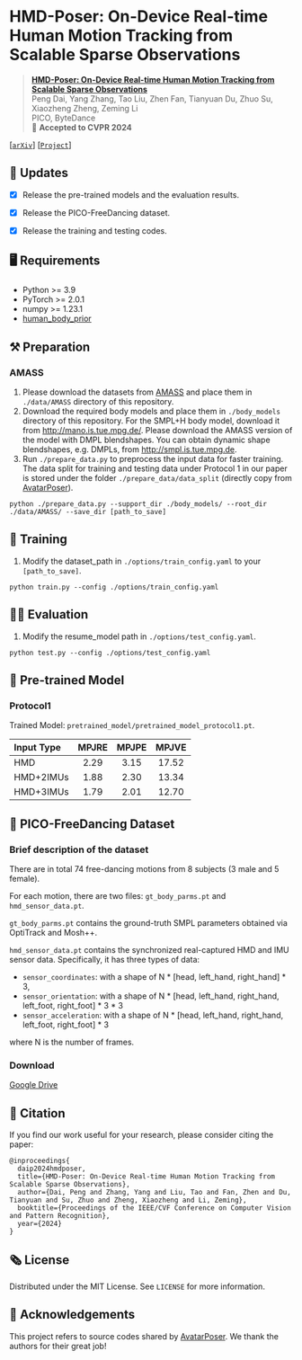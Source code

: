 # HMD-Poser: On-Device Real-time Human Motion Tracking from Scalable Sparse Observations

> [**HMD-Poser: On-Device Real-time Human Motion Tracking from Scalable Sparse Observations**](https://pico-ai-team.github.io/hmd-poser)  
> Peng Dai, Yang Zhang, Tao Liu, Zhen Fan, Tianyuan Du, Zhuo Su, Xiaozheng Zheng, Zeming Li  
> PICO, ByteDance  
> :partying_face: <strong>Accepted to CVPR 2024</strong>

[[`arXiv`](https://arxiv.org/abs/2403.03561)] [[`Project`](https://pico-ai-team.github.io/hmd-poser)]


## :mega: Updates
- [x] Release the pre-trained models and the evaluation results.
      
- [x] Release the PICO-FreeDancing dataset.
      
- [x] Release the training and testing codes.  


## :desktop_computer: Requirements
### 
- Python >= 3.9
- PyTorch >= 2.0.1
- numpy >= 1.23.1
- [human_body_prior](https://github.com/nghorbani/human_body_prior)


## :hammer_and_pick: Preparation
### AMASS
1. Please download the datasets from [AMASS](https://amass.is.tue.mpg.de/) and place them in `./data/AMASS` directory of this repository.
2. Download the required body models and place them in `./body_models` directory of this repository. For the SMPL+H body model, download it from http://mano.is.tue.mpg.de/. Please download the AMASS version of the model with DMPL blendshapes. You can obtain dynamic shape blendshapes, e.g. DMPLs, from http://smpl.is.tue.mpg.de.
3. Run  `./prepare_data.py` to preprocess the input data for faster training. The data split for training and testing data under Protocol 1 in our paper is stored under the folder `./prepare_data/data_split` (directly copy from [AvatarPoser](https://github.com/eth-siplab/AvatarPoser)).

```
python ./prepare_data.py --support_dir ./body_models/ --root_dir ./data/AMASS/ --save_dir [path_to_save]
```

## :bicyclist: Training
1. Modify the dataset_path in `./options/train_config.yaml` to your `[path_to_save]`.

```
python train.py --config ./options/train_config.yaml
```


## :running_woman: Evaluation
1. Modify the resume_model path in `./options/test_config.yaml`.
```
python test.py --config ./options/test_config.yaml
```

## :lollipop: Pre-trained Model
### Protocol1

Trained Model: `pretrained_model/pretrained_model_protocol1.pt`.

| Input Type | MPJRE  | MPJPE  | MPJVE  |
| :--------- | :----: | :----: | :----: |
| HMD        | 2.29   | 3.15   | 17.52  |
| HMD+2IMUs  | 1.88   | 2.30   | 13.34  |
| HMD+3IMUs  | 1.79   | 2.01   | 12.70  |


## :tada: PICO-FreeDancing Dataset
### Brief description of the dataset
There are in total 74 free-dancing motions from 8 subjects (3 male and 5 female).

For each motion, there are two files: `gt_body_parms.pt` and `hmd_sensor_data.pt`.

`gt_body_parms.pt` contains the ground-truth SMPL parameters obtained via OptiTrack and Mosh++.

`hmd_sensor_data.pt` contains the synchronized real-captured HMD and IMU sensor data.
Specifically, it has three types of data: 
- `sensor_coordinates`: with a shape of N * [head, left_hand, right_hand] * 3,
- `sensor_orientation`: with a shape of N * [head, left_hand, right_hand, left_foot, right_foot] * 3 * 3
- `sensor_acceleration`: with a shape of N * [head, left_hand, right_hand, left_foot, right_foot] * 3

where N is the number of frames.

### Download
[Google Drive](https://drive.google.com/file/d/1xEj3J0vJilx-jPCPbbsX6a6IF9LQ5URu/view?usp=drive_link)


## :love_you_gesture: Citation
If you find our work useful for your research, please consider citing the paper:
```
@inproceedings{
  daip2024hmdposer,
  title={HMD-Poser: On-Device Real-time Human Motion Tracking from Scalable Sparse Observations},
  author={Dai, Peng and Zhang, Yang and Liu, Tao and Fan, Zhen and Du, Tianyuan and Su, Zhuo and Zheng, Xiaozheng and Li, Zeming},
  booktitle={Proceedings of the IEEE/CVF Conference on Computer Vision and Pattern Recognition},
  year={2024}
}
```



## :newspaper_roll: License

Distributed under the MIT License. See `LICENSE` for more information.


## :raised_hands: Acknowledgements
This project refers to source codes shared by [AvatarPoser](https://github.com/eth-siplab/AvatarPoser). We thank the authors for their great job!

